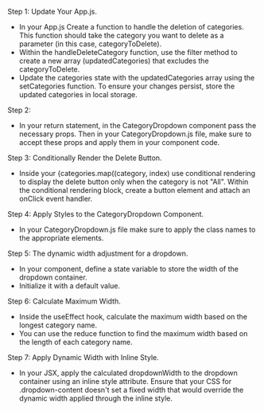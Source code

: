 Step 1: Update Your App.js.

- In your App.js Create a function to handle
the deletion of categories. This function
should take the category you want to delete
as a parameter (in this case, categoryToDelete).
- Within the handleDeleteCategory function, use
the filter method to create a new array
(updatedCategories) that excludes the
categoryToDelete.
- Update the categories
state with the updatedCategories array
using the setCategories function. To ensure
your changes persist, store the updated
categories in local storage.

Step 2: 

- In your return statement, in the CategoryDropdown 
component pass the necessary props. Then in your
CategoryDropdown.js file, make sure to accept
these props and apply them in your component code.

Step 3: Conditionally Render the Delete Button.

- Inside your {categories.map((category, index)
use conditional rendering to display the delete
button only when the category is not "All". Within
the conditional rendering block, create a button 
element and attach an onClick event handler.

Step 4: Apply Styles to the CategoryDropdown Component.

- In your CategoryDropdown.js file make sure to
apply the class names to the appropriate elements.

Step 5: The dynamic width adjustment for a dropdown.

- In your component, define a state variable to 
store the width of the dropdown container.
- Initialize it with a default value.

Step 6: Calculate Maximum Width.

- Inside the useEffect hook, calculate the maximum
width based on the longest category name.
- You can use the reduce function to find the
maximum width based on the length of 
each category name.

Step 7: Apply Dynamic Width with Inline Style.

- In your JSX, apply the calculated dropdownWidth
to the dropdown container using an inline
style attribute. Ensure that your CSS for
.dropdown-content doesn't set a fixed width
that would override the dynamic width applied
through the inline style.

